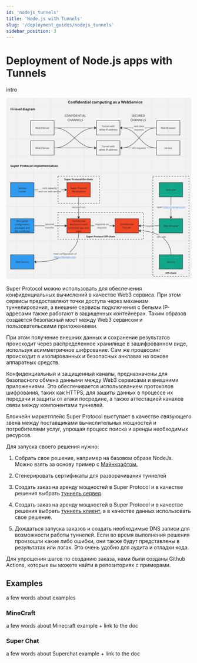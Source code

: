 ```yaml
---
id: 'nodejs_tunnels'
title: 'Node.js with Tunnels'
slug: '/deployment_guides/nodejs_tunnels'
sidebar_position: 3
---
```


# Deployment of Node.js apps with Tunnels

intro

![img.png](img.png)

Super Protocol можно использовать для обеспечения конфиденциальных вычислений в качестве Web3 сервиса. При этом сервисы предоставляют точки доступа через механизм туннелирования, а внешние сервисы подключения с белыми IP-адресами также работают в защищенных контейнерах. Таким образов создается безопасный мост между Web3 сервисом и пользовательскими приложениями.

При этом получение внешних данных и сохранение результатов происходит через распределенное хранилище в зашифрованном виде, используя асимметричное шифрование. Сам же процессинг происходит в изолированных и безопасных анклавах на основе аппаратных средств.

Конфиденциальный и защищенный каналы, предназначены для безопасного обмена данными между Web3 сервисами и внешними приложениями. Это обеспечивается использованием протоколов шифрования, таких как HTTPS, для защиты данных в процессе их передачи и защиты от атаки посредине, а также аттестацией каналов связи между компонентами туннелей.

Блокчейн маркетплейс Super Protocol выступает в качестве связующего звена между поставщиками вычислительных мощностей и потребителями услуг, упрощая процесс поиска и аренды необходимых ресурсов.

Для запуска своего решения нужно:

1.  Собрать свое решение, например на базовом образе NodeJs. Можно взять за основу пример с [Майнкрафтом.](/developers/deployment_guides/nodejs_tunnels/minecraft)
2.  Сгенерировать сертификаты для разворачивания туннелей
3.  Создать заказ на аренду мощностей в Super Protocol и в качестве решения выбрать [туннель сервер](/developers/deployment_guides/nodejs_tunnels/manual_run#prepare-and-run-tunnel-server-solution).

4.  Создать заказ на аренду мощностей в Super Protocol и в качестве решения выбрать [туннель клиент](/developers/deployment_guides/nodejs_tunnels/manual_run#prepare-and-run-tunnel-client-solution), а в качестве данных использовать свое решение.
5.  Дождаться запуска заказов и создать необходимые DNS записи для возможности работы туннелей. Если во время выполнения решения произошли какие либо ошибки, они также будут представлены в результатах или логах. Это очень удобно для аудита и отладки кода.

Для упрощения шагов по созданию заказа, нами были созданы Github Actions, которые вы можете найти в репозиториях с примерами.

## Examples

a few words about examples

### MineCraft

a few words about Minecraft example + link to the doc

### Super Chat

a few words about Superchat example + link to the doc
